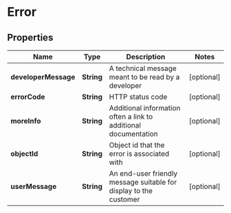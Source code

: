 
# Error

## Properties
Name | Type | Description | Notes
------------ | ------------- | ------------- | -------------
**developerMessage** | **String** | A technical message meant to be read by a developer |  [optional]
**errorCode** | **String** | HTTP status code |  [optional]
**moreInfo** | **String** | Additional information often a link to additional documentation |  [optional]
**objectId** | **String** | Object id that the error is associated with |  [optional]
**userMessage** | **String** | An end-user friendly message suitable for display to the customer |  [optional]



